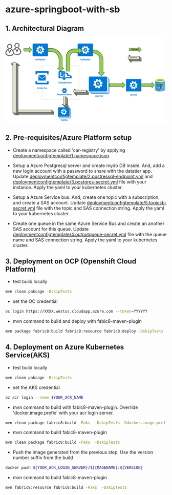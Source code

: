 # azure-springboot-with-sb
## 1. Architectural Diagram
![](./diagram1.jpg)

## 2. Pre-requisites/Azure Platform setup
- Create a namespace called 'car-registry' by applying [deploymentconfigtemplate/1.namespace.json](deploymentconfigtemplate/1.namespace.json).

- Setup a Azure Postgresql server and create mydb DB inside. And, add a new login account with a password to share with the datatier app. Update [deploymentconfigtemplate/2.postressql-endpoint.yml](deploymentconfigtemplate/2.postressql-endpoint.yml) and [deploymentconfigtemplate/3.postgres-secret.yml](deploymentconfigtemplate/3.postgres-secret.yml) file with your instance. Apply the yaml to your kubernetes cluster.
- Setup a Azure Service bus. And, create one topic with a subscription, and create a SAS account. Update [deploymentconfigtemplate/5.topicsb-secret.yml](deploymentconfigtemplate/5.topicsb-secret.yml) file with the topic and SAS connection string. Apply the yaml to your kubernetes cluster.
- Create one queue in the same Azure Service Bus and create an another SAS account for this queue. Update [deploymentconfigtemplate/4.outputqueue-secret.yml](deploymentconfigtemplate/4.outputqueue-secret.yml) file with the queue name and SAS connection string. Apply the yaml to your kubernetes cluster.

## 3. Deployment on OCP (Openshift Cloud Platform)
- test build locally
```sh
mvn clean pakcage -DskipTests
```
- set the OC credential
```sh
oc login https://XXXX.westus.cloudapp.azure.com --token=YYYYYY
```
- mvn command to build and deploy with fabic8-maven-plugin
```sh
mvn package fabric8:build fabric8:resource fabric8:deploy -DskipTests -Pocp
```

## 4. Deployment on Azure Kubernetes Service(AKS) 
- test build locally
```sh
mvn clean pakcage -DskipTests
```
- set the AKS credential
```sh
az acr login --name $YOUR_ACR_NAME
```
- mvn command to build with fabic8-maven-plugin. Override 'docker.image.prefix' with your acr login server.
```sh
mvn clean package fabric8:build -Paks  -DskipTests -Ddocker.image.prefix=${YOUR_ACR_LOGIN_SERVER}
```

- mvn command to build fabic8-maven-plugin
```sh
mvn clean package fabric8:build -Paks  -DskipTests
```
- Push the image generated from the previous step. Use the version number suffix from the build
```sh
docker push ${YOUR_ACR_LOGIN_SERVER}/${IMAGENAME}:${VERSION}
```
- mvn command to build fabic8-maven-plugin
```sh
mvn fabric8:resource fabric8:build -Paks  -DskipTests
```
